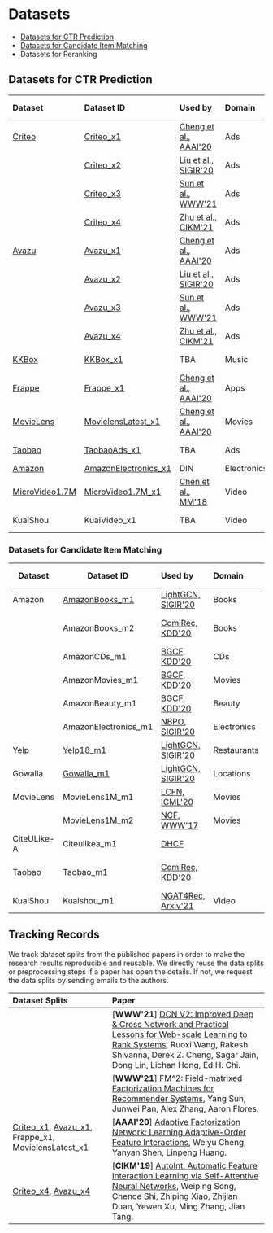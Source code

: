 # Datasets

+ [Datasets for CTR Prediction](#Datasets-for-CTR-Prediction)
+ [Datasets for Candidate Item Matching](#Datasets-for-Candidate-Item-Matching)
+ Datasets for Reranking

## Datasets for CTR Prediction

| Dataset   | Dataset ID   |  Used by                           |  Domain  |  Target Topics   |
|:-----------|:--------------------|:------------------------|:-------------------- |:---------------------------------------------|
| [Criteo](./Criteo)    | [Criteo_x1](./Criteo/README.md#Criteo_x1)              |  [Cheng et al., AAAI'20](https://ojs.aaai.org/index.php/AAAI/article/view/5768)     | Ads | Feature interactions |
|           | [Criteo_x2](./Criteo/README.md#Criteo_x2)              |  [Liu et al., SIGIR'20](https://dl.acm.org/doi/abs/10.1145/3397271.3401082)    | Ads | Feature interactions |
|           | [Criteo_x3](./Criteo/README.md#Criteo_x3)              |  [Sun et al., WWW'21](https://arxiv.org/abs/2102.12994)    | Ads |Feature interactions |
|           | [Criteo_x4](./Criteo/README.md#Criteo_x4)              |  [Zhu et al., CIKM'21](https://arxiv.org/abs/2009.05794)    | Ads |Feature interactions |
| [Avazu](./Avazu)     | [Avazu_x1](./Avazu/README.md#Avazu_x1)              |  [Cheng et al., AAAI'20](https://ojs.aaai.org/index.php/AAAI/article/view/5768)   | Ads |Feature interactions |
|           | [Avazu_x2](./Avazu/README.md#Avazu_x2)             |  [Liu et al., SIGIR'20](https://dl.acm.org/doi/abs/10.1145/3397271.3401082)    | Ads |Feature interactions |
|           | [Avazu_x3](./Avazu/README.md#Avazu_x3)               |  [Sun et al., WWW'21](https://arxiv.org/abs/2102.12994)   | Ads |Feature interactions |
|           | [Avazu_x4](./Avazu/README.md#Avazu_x4)                |  [Zhu et al., CIKM'21](https://arxiv.org/abs/2009.05794)  | Ads |Feature interactions |
| [KKBox](./KKBox)     | [KKBox_x1](./KKBox/README.md#KKBox_x1)             |  TBA  | Music | Feature interactions |
| [Frappe](./Frappe)    | [Frappe_x1](./Frappe/README.md#Frappe_x1)              |  [Cheng et al., AAAI'20](https://ojs.aaai.org/index.php/AAAI/article/view/5768) | Apps | Feature interactions |
| [MovieLens](./MovieLens) | [MovielensLatest_x1](./MovieLens/README.md#MovielensLatest_x1) | [Cheng et al., AAAI'20](https://ojs.aaai.org/index.php/AAAI/article/view/5768)  | Movies | Feature interactions |
| [Taobao](./Taobao)    | [TaobaoAds_x1](./Taobao/README.md#TaobaoAds_x1)             |  TBA  | Ads | Feature interactions |
| [Amazon](./Amazon)            | [AmazonElectronics_x1](./Amazon/README.md#AmazonElectronics_x1)       | DIN | Electronics | Sequence |
| [MicroVideo1.7M](./MicroVideo1.7M)    | [MicroVideo1.7M_x1](./MicroVideo1.7M/README.md#MicroVideo17M_x1)               | [Chen et al., MM'18](https://dl.acm.org/doi/abs/10.1145/3240508.3240617) | Video | Sequence, Multimodal |
| KuaiShou            | KuaiVideo_x1      |  TBA | Video | Sequence, Multimodal |

### Datasets for Candidate Item Matching

| Dataset           | Dataset ID           |     Used by           |  Domain | Target Topics                         |
|-------------------|----------------------|:-----------------|:-------------|:----------------------|
| Amazon            | [AmazonBooks_m1](./Amazon#AmazonBooks_m1)       |   [LightGCN, SIGIR'20](https://github.com/kuandeng/LightGCN/tree/master/Data/amazon-book)  | Books | CF, GNN |
|                   | AmazonBooks_m2       |   [ComiRec, KDD'20](https://github.com/THUDM/ComiRec)  | Books |  Multi-interest, Sequential |
|                   | AmazonCDs_m1         |   [BGCF, KDD'20](https://dl.acm.org/doi/abs/10.1145/3394486.3403254)    | CDs | CF, GNN | 
|                   | AmazonMovies_m1      |   [BGCF, KDD'20](https://dl.acm.org/doi/abs/10.1145/3394486.3403254)       | Movies     | CF, GNN |
|                   | AmazonBeauty_m1      |   [BGCF, KDD'20](https://dl.acm.org/doi/abs/10.1145/3394486.3403254)         | Beauty     | CF, GNN | 
|                   | AmazonElectronics_m1 |   [NBPO, SIGIR'20](https://github.com/Wenhui-Yu/NBPO/tree/master/dataset/amazon)  | Electronics | CF | 
| Yelp              | [Yelp18_m1](./Yelp#Yelp18_m1)            |   [LightGCN, SIGIR'20](https://github.com/kuandeng/LightGCN/tree/master/Data/yelp2018)  |  Restaurants | CF, GNN |
| Gowalla           | [Gowalla_m1](./Gowalla#Gowalla_m1)           |   [LightGCN, SIGIR'20](https://github.com/kuandeng/LightGCN/tree/master/Data/gowalla)  | Locations | CF, GNN |
| MovieLens         | MovieLens1M_m1       |   [LCFN, ICML'20](https://github.com/Wenhui-Yu/LCFN/tree/master/dataset/Movielens)               | Movies |    CF, GNN |
|                   | MovieLens1M_m2       |   [NCF, WWW'17](https://github.com/hexiangnan/neural_collaborative_filtering/tree/master/Data)                | Movies |  CF |
| CiteULike-A       | Citeulikea_m1        |   [DHCF](https://github.com/chenchongthu/ENMF#4-dhcf-kdd-2020dual-channel-hypergraph-collaborative-filtering) |  | CF, GNN | 
| Taobao            | Taobao_m1            |   [ComiRec, KDD'20](https://github.com/THUDM/ComiRec) |  | Multi-interest, Sequential |
| KuaiShou          | Kuaishou_m1          |   [NGAT4Rec, Arxiv'21](https://github.com/ShortVideoRecommendation/NGAT4Rec/tree/master/Data/kuaishou) | Video |  CF, GNN | 



## Tracking Records

We track dataset splits from the published papers in order to make the research results reproducible and reusable. We directly reuse the data splits or preprocessing steps if a paper has open the details. If not, we request the data splits by sending emails to the authors.


| Dataset Splits    |  Paper   |   
|:-----------|:--------------------|
|  | [**WWW'21**] [DCN V2: Improved Deep & Cross Network and Practical Lessons for Web-scale Learning to Rank Systems](https://arxiv.org/pdf/2008.13535.pdf), Ruoxi Wang, Rakesh Shivanna, Derek Z. Cheng, Sagar Jain, Dong Lin, Lichan Hong, Ed H. Chi.    |    
|   |  [**WWW'21**] [FM^2: Field-matrixed Factorization Machines for Recommender Systems](https://arxiv.org/abs/2102.12994v2), Yang Sun, Junwei Pan, Alex Zhang, Aaron Flores.    |   
|  [Criteo_x1](./Criteo/README.md#Criteo_x1), [Avazu_x1](./Avazu/README.md#Avazu_x1), Frappe_x1, MovielensLatest_x1     |  [**AAAI'20**] [Adaptive Factorization Network: Learning Adaptive-Order Feature Interactions](https://ojs.aaai.org/index.php/AAAI/article/view/5768), Weiyu Cheng, Yanyan Shen, Linpeng Huang.    |
 |  [Criteo_x4](./Criteo/README.md#Criteo_x4), [Avazu_x4](./Avazu/README.md#Avazu_x4) |  [**CIKM'19**] [AutoInt: Automatic Feature Interaction Learning via Self-Attentive Neural Networks](https://arxiv.org/abs/1810.11921), Weiping Song, Chence Shi, Zhiping Xiao, Zhijian Duan, Yewen Xu, Ming Zhang, Jian Tang.      |


